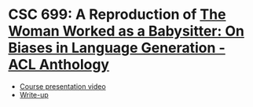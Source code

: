 # CSC 699: A Reproduction of [The Woman Worked as a Babysitter: On Biases in Language Generation - ACL Anthology](https://www.aclweb.org/anthology/D19-1339/)

* [Course presentation video](https://drive.google.com/file/d/16DQ3D1_TetnqQ_7a3_9KnbJNNvyGzTTV/view?usp=sharing)
* [Write-up]()
